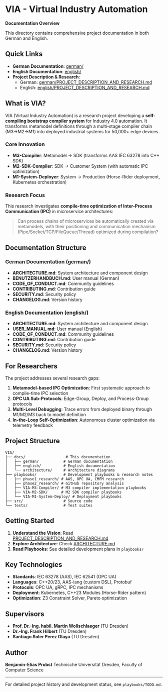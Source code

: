 # VIA - Virtual Industry Automation

**Documentation Overview**

This directory contains comprehensive project documentation in both German and English.

## Quick Links

- **German Documentation**: [german/](german/)
- **English Documentation**: [english/](english/)
- **Project Description & Research**:
  - German: [german/PROJECT_DESCRIPTION_AND_RESEARCH.md](german/PROJECT_DESCRIPTION_AND_RESEARCH.md)
  - English: [english/PROJECT_DESCRIPTION_AND_RESEARCH.md](english/PROJECT_DESCRIPTION_AND_RESEARCH.md)

## What is VIA?

VIA (Virtual Industry Automation) is a research project developing a **self-compiling bootstrap compiler system** for Industry 4.0 automation. It transforms metamodel definitions through a multi-stage compiler chain (M3→M2→M1) into deployed industrial systems for 50,000+ edge devices.

### Core Innovation

- **M3-Compiler**: Metamodel → SDK (transforms AAS IEC 63278 into C++ SDK)
- **M2-SDK-Compiler**: SDK → Customer System (with automatic IPC optimization)
- **M1-System-Deployer**: System → Production (Horse-Rider deployment, Kubernetes orchestration)

### Research Focus

This research investigates **compile-time optimization of Inter-Process Communication (IPC)** in microservice architectures:

> Can process chains of microservices be automatically created via metamodels, with their positioning and communication mechanism (Pipe/Socket/TCP/FileQueue/Thread) optimized during compilation?

## Documentation Structure

### German Documentation (german/)
- **ARCHITECTURE.md**: System architecture and component design
- **BENUTZERHANDBUCH.md**: User manual (German)
- **CODE_OF_CONDUCT.md**: Community guidelines
- **CONTRIBUTING.md**: Contribution guide
- **SECURITY.md**: Security policy
- **CHANGELOG.md**: Version history

### English Documentation (english/)
- **ARCHITECTURE.md**: System architecture and component design
- **USER_MANUAL.md**: User manual (English)
- **CODE_OF_CONDUCT.md**: Community guidelines
- **CONTRIBUTING.md**: Contribution guide
- **SECURITY.md**: Security policy
- **CHANGELOG.md**: Version history

## For Researchers

The project addresses several research gaps:
1. **Metamodel-based IPC Optimization**: First systematic approach to compile-time IPC selection
2. **OPC UA Sub-Protocols**: Edge-Group, Deploy, and Process-Group protocols
3. **Multi-Level Debugging**: Trace errors from deployed binary through M1/M2/M3 back to model definition
4. **In-the-Loop Self-Optimization**: Autonomous cluster optimization via telemetry feedback

## Project Structure

```
VIA/
├── docs/                  # This documentation
│   ├── german/           # German documentation
│   ├── english/          # English documentation
│   └── architecture/     # Architecture diagrams
├── playbooks/            # Development playbooks & research notes
│   ├── phase1_research/ # AAS, OPC UA, CMFM research
│   ├── phase2_research/ # GitHub repository analysis
│   ├── VIA-M3-Compiler/ # M3 compiler implementation playbooks
│   ├── VIA-M2-SDK/      # M2 SDK compiler playbooks
│   └── VIA-M1-System-Deploy/ # Deployment playbooks
├── src/                  # Source code
└── tests/                # Test suites
```

## Getting Started

1. **Understand the Vision**: Read [PROJECT_DESCRIPTION_AND_RESEARCH.md](english/PROJECT_DESCRIPTION_AND_RESEARCH.md)
2. **Explore Architecture**: Check [ARCHITECTURE.md](english/ARCHITECTURE.md)
3. **Read Playbooks**: See detailed development plans in `playbooks/`

## Key Technologies

- **Standards**: IEC 63278 (AAS), IEC 62541 (OPC UA)
- **Languages**: C++20/23, AAS-lang (custom DSL), Protobuf
- **Protocols**: OPC UA, gRPC, IPC mechanisms
- **Deployment**: Kubernetes, C++23 Modules (Horse-Rider pattern)
- **Optimization**: Z3 Constraint Solver, Pareto optimization

## Supervisors

- **Prof. Dr.-Ing. habil. Martin Wollschlaeger** (TU Dresden)
- **Dr.-Ing. Frank Hilbert** (TU Dresden)
- **Santiago Soler Perez Olaya** (TU Dresden)

## Author

**Benjamin-Elias Probst**
Technische Universität Dresden, Faculty of Computer Science

---

For detailed project history and development status, see `playbooks/TODO.md`.
